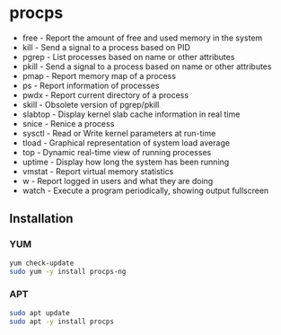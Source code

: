 # procps

- free - Report the amount of free and used memory in the system
- kill - Send a signal to a process based on PID
- pgrep - List processes based on name or other attributes
- pkill - Send a signal to a process based on name or other attributes
- pmap - Report memory map of a process
- ps - Report information of processes
- pwdx - Report current directory of a process
- skill - Obsolete version of pgrep/pkill
- slabtop - Display kernel slab cache information in real time
- snice - Renice a process
- sysctl - Read or Write kernel parameters at run-time
- tload - Graphical representation of system load average
- top - Dynamic real-time view of running processes
- uptime - Display how long the system has been running
- vmstat - Report virtual memory statistics
- w - Report logged in users and what they are doing
- watch - Execute a program periodically, showing output fullscreen

## Installation

### YUM

```sh
yum check-update
sudo yum -y install procps-ng
```

### APT

```sh
sudo apt update
sudo apt -y install procps
```
